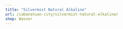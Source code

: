 ```yaml
---
title: "Silvermist Natural Alkaline"
url: /cabanatuan-city/silvermist-natural-alkaline/
shop: Wasser
---
```

